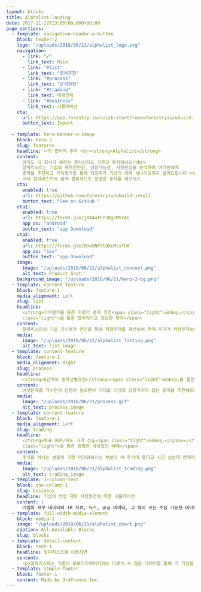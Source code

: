 ```yaml
---
layout: blocks
title: Alphalist-landing
date: 2017-11-22T23:00:00.000+00:00
page_sections:
  - template: navigation-header-w-button
    block: header-2
    logo: "/uploads/2018/06/21/alphalist_logo.svg"
    navigation:
      - link: "/"
        link_text: Main
      - link: "#list"
        link_text: "종목추천"
      - link: "#process"
        link_text: "분석과정"
      - link: "#trading"
        link_text: 매매전략
      - link: "#business"
        link_text: 시뮬레이션
    cta:
      url: https://app.forestry.io/quick-start?repo=forestryio/ubuild-jekyll&provider=github&engine=jekyll
      button_text: Import
      
  - template: hero-banner-w-image
    block: hero-2
    slug: features
    headline: 나의 합리적 투자 <br><strong>Alphalist</strong>
    content:
      아직도 이 회사가 뭐하는 회사인지도 모르고 투자하나요?<br>
      알파리스트는 기업의 재무건전성, 성장가능성, 시장전망을 분석하여 여러분에게 
      종목을 추천하고 가치평가를 통해 적정주가 기반의 매매 시나리오까지 알려드립니다.<br> 
      이제 알파리스트와 함께 합리적으로 현명한 투자를 해보세요 
    cta:
      enabled: true
      url: https://github.com/forestryio/ubuild-jekyll
      button_text: "See on GitHub "
    cta1:
      enabled: true
      url: https://forms.gle/j8A4wfFPJ8goMVrA6
      app_os: "android"
      button_text: "app Download"
    cta2:
      enabled: true
      url: https://forms.gle/DDwVNF9tQXcMcsTUA
      app_os: "ios"
      button_text: "app Download"
    image:
      image: "/uploads/2018/06/21/alphalist_concept.png"
      alt_text: Product Shot
    background_image: "/uploads/2018/06/21/hero-2-bg.png"
  - template: content-feature
    block: feature-1
    media_alignment: Left
    slug: list
    headline:
      <strong>가치평가를 통한 저평가 종목 추천<span class="light">&nbsp;</span></strong><span
      class="light">을 통한 합리적이고 건강한 투자</span>
    content:
      알파리스트의 기업 가치평가 엔진을 통해 적정주가를 계산하여 현재 주가가 적정주가보다 저평가되어 있고 성장가치가 높은 종목을 추천합니다.
    media:
      image: "/uploads/2018/06/21/alphalist_listing.png"
      alt_text: list_image
  - template: content-feature
    block: feature-1
    media_alignment: Right
    slug: process
    headline:
      <strong>6단계의 종목선별과정</strong><span class="light">&nbsp;을 통한 합리적인 투자종목 추천</span>
    content:
      여섯단계를 거치면서 안정성 높으면서 기대값 이상의 성장가치가 있는 종목을 추천해드립니다.
    media:
      image: "/uploads/2018/06/21/process.gif"
      alt_text: process_image
  - template: content-feature
    block: feature-1
    media_alignment: Left
    slug: trading
    headline:
      <strong>목표 매수/매도 가격 산출<span class="light">&nbsp;</span></strong><span
      class="light">을 통한 정확한 타이밍의 매매</span>
    content:
      주식을 하시는 분들이 가장 어려워하시는 부분이 이 주식이 좋다고 사긴 샀는데 언제까지 들고 있어야 하는지 언제 팔아야 하는지 가격이 떨어지면 손절해야 하는건지 더 사야하는 건지를 아무도 알려주지 않는다는 것입니다. 알파리스트는 가치평가로 산출된 매수 가격 및 매도 가격을 통해 매매 전략을 세울 수 있도록 도와드립니다. 
    media:
      image: "/uploads/2018/06/21/alphalist_trading.png"
      alt_text: trading_image
  - template: 1-column-text
    block: one-column-1
    slug: business
    headline: 기업의 영업 재무 사장환경에 따른 시뮬레이션
    content: |
      기업의 재무 데이터와 IR 자료, 뉴스, 공공 데이터, 그 밖의 모든 수집 가능한 데이터를 분석하여 추후 기업의 영업활동에 대한 시뮬레이션을 통해 미래의 기업 현금흐름을 추정하여 기업가치를 산출합니다.
  - template: full-width-media-element
    block: media-1
    image: "/uploads/2018/06/21/alphalist_chart.png"
    caption: All Available Blocks
    slug: blocks
  - template: detail-content
    block: text-1
    headline: 알파리스트를 이용하면
    content:
      <p>알파리스트는 기존의 로보어드바이저와는 다르게 수 많은 데이터를 통해 각 기업을 세부적으로 분석하여 여러분에게 투자 정보를 제공하는 로보 에널리스트 서비스입니다.</p><ol><li><p>어떻게 기업을 분석하면 좋은 기업에 투자할 수 있는지 알려드립니다. <br>저희는 그냥 픽 찍어주는 서비스가 아닙니다.</p></li><li><p>호재라고 사고 악재라고 파는게 아닌 얼마짜리 호재인지 얼마짜리 악재인지 파악할 수 있습니다. <br>저희는 여러분의 실력을 키워드립니다.</p></li><li><p>다른 사람이 이야기하는 고오급 정보에 휘둘리지 않을 수 있습니다. <br>이제 깜깜이 투자가 아닌 알파리스트와 합리적인 투자를 하세요. </p></li></ol>
  - template: simple-footer
    block: footer-1
    content: Made by 3rdChance Inc.
---
```

